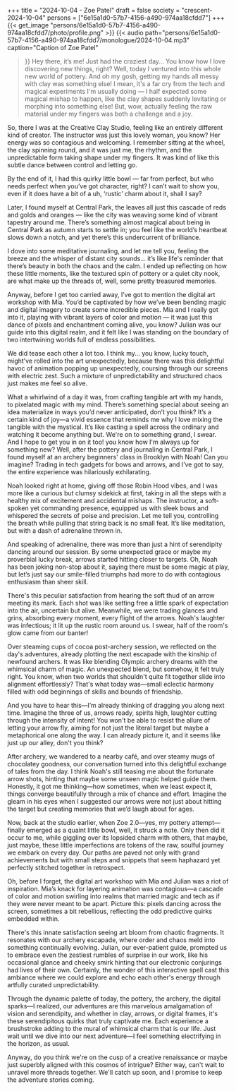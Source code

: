 +++
title = "2024-10-04 - Zoe Patel"
draft = false
society = "crescent-2024-10-04"
persons = ["6e15a1d0-57b7-4156-a490-974aa18cfdd7"]
+++
{{< get_image "persons/6e15a1d0-57b7-4156-a490-974aa18cfdd7/photo/profile.png" >}}
{{< audio
    path="persons/6e15a1d0-57b7-4156-a490-974aa18cfdd7/monologue/2024-10-04.mp3" 
    caption="Caption of Zoe Patel"
>}}
Hey there, it’s me! Just had the craziest day…
You know how I love discovering new things, right? Well, today I ventured into this whole new world of pottery. And oh my gosh, getting my hands all messy with clay was something else! I mean, it's a far cry from the tech and magical experiments I'm usually doing — I half expected some magical mishap to happen, like the clay shapes suddenly levitating or morphing into something else! But, wow, actually feeling the raw material under my fingers was both a challenge and a joy.

So, there I was at the Creative Clay Studio, feeling like an entirely different kind of creator. The instructor was just this lovely woman, you know? Her energy was so contagious and welcoming. I remember sitting at the wheel, the clay spinning round, and it was just me, the rhythm, and the unpredictable form taking shape under my fingers. It was kind of like this subtle dance between control and letting go. 

By the end of it, I had this quirky little bowl — far from perfect, but who needs perfect when you’ve got character, right? I can’t wait to show you, even if it does have a bit of a uh, ‘rustic’ charm about it, shall I say?

Later, I found myself at Central Park, the leaves all just this cascade of reds and golds and oranges — like the city was weaving some kind of vibrant tapestry around me. There’s something almost magical about being in Central Park as autumn starts to settle in; you feel like the world’s heartbeat slows down a notch, and yet there’s this undercurrent of brilliance.

I dove into some meditative journaling, and let me tell you, feeling the breeze and the whisper of distant city sounds… it’s like life's reminder that there’s beauty in both the chaos and the calm. I ended up reflecting on how these little moments, like the textured spin of pottery or a quiet city nook, are what make up the threads of, well, some pretty treasured memories.

Anyway, before I get too carried away, I’ve got to mention the digital art workshop with Mia. You’d be captivated by how we’ve been bending magic and digital imagery to create some incredible pieces. Mia and I really got into it, playing with vibrant layers of color and motion — it was just this dance of pixels and enchantment coming alive, you know? Julian was our guide into this digital realm, and it felt like I was standing on the boundary of two intertwining worlds full of endless possibilities.

We did tease each other a lot too. I think my... you know, lucky touch, might’ve rolled into the art unexpectedly, because there was this delightful havoc of animation popping up unexpectedly, coursing through our screens with electric zest. Such a mixture of unpredictability and structured chaos just makes me feel so alive.

What a whirlwind of a day it was, from crafting tangible art with my hands, to pixelated magic with my mind. There’s something special about seeing an idea materialize in ways you’d never anticipated, don’t you think? It’s a certain kind of joy—a vivid essence that reminds me why I love mixing the tangible with the mystical. It’s like casting a spell across the ordinary and watching it become anything but. We're on to something grand, I swear. And I hope to get you in on it too!
 you know how I'm always up for something new? Well, after the pottery and journaling in Central Park, I found myself at an archery beginners' class in Brooklyn with Noah! Can you imagine? Trading in tech gadgets for bows and arrows, and I’ve got to say, the entire experience was hilariously exhilarating. 

Noah looked right at home, giving off those Robin Hood vibes, and I was more like a curious but clumsy sidekick at first, taking in all the steps with a healthy mix of excitement and accidental mishaps. The instructor, a soft-spoken yet commanding presence, equipped us with sleek bows and whispered the secrets of poise and precision. Let me tell you, controlling the breath while pulling that string back is no small feat. It’s like meditation, but with a dash of adrenaline thrown in. 

And speaking of adrenaline, there was more than just a hint of serendipity dancing around our session. By some unexpected grace or maybe my proverbial lucky break, arrows started hitting closer to targets. Oh, Noah has been joking non-stop about it, saying there must be some magic at play, but let’s just say our smile-filled triumphs had more to do with contagious enthusiasm than sheer skill. 

There's this peculiar satisfaction from hearing the soft thud of an arrow meeting its mark. Each shot was like setting free a little spark of expectation into the air, uncertain but alive. Meanwhile, we were trading glances and grins, absorbing every moment, every flight of the arrows. Noah's laughter was infectious; it lit up the rustic room around us. I swear, half of the room's glow came from our banter!

Over steaming cups of cocoa post-archery session, we reflected on the day's adventures, already plotting the next escapade with the kinship of newfound archers. It was like blending Olympic archery dreams with the whimsical charm of magic. An unexpected blend, but somehow, it felt truly right. You know, when two worlds that shouldn't quite fit together slide into alignment effortlessly? That's what today was—small eclectic harmony filled with odd beginnings of skills and bounds of friendship.

And you have to hear this—I’m already thinking of dragging you along next time. Imagine the three of us, arrows ready, spirits high, laughter cutting through the intensity of intent! You won't be able to resist the allure of letting your arrow fly, aiming for not just the literal target but maybe a metaphorical one along the way. I can already picture it, and it seems like just up our alley, don't you think?


After archery, we wandered to a nearby café, and over steamy mugs of chocolatey goodness, our conversation turned into this delightful exchange of tales from the day. I think Noah's still teasing me about the fortunate arrow shots, hinting that maybe some unseen magic helped guide them. Honestly, it got me thinking—how sometimes, when we least expect it, things converge beautifully through a mix of chance and effort. Imagine the gleam in his eyes when I suggested our arrows were not just about hitting the target but creating memories that we’d laugh about for ages.

Now, back at the studio earlier, when Zoe 2.0—yes, my pottery attempt—finally emerged as a quaint little bowl, well, it struck a note. Only then did it occur to me, while giggling over its lopsided charm with others, that maybe, just maybe, these little imperfections are tokens of the raw, soulful journey we embark on every day. Our paths are paved not only with grand achievements but with small steps and snippets that seem haphazard yet perfectly stitched together in retrospect.

Oh, before I forget, the digital art workshop with Mia and Julian was a riot of inspiration. Mia’s knack for layering animation was contagious—a cascade of color and motion swirling into realms that married magic and tech as if they were never meant to be apart. Picture this: pixels dancing across the screen, sometimes a bit rebellious, reflecting the odd predictive quirks embedded within.

There's this innate satisfaction seeing art bloom from chaotic fragments. It resonates with our archery escapade, where order and chaos meld into something continually evolving. Julian, our ever-patient guide, prompted us to embrace even the zestiest rumbles of surprise in our work, like his occasional glance and cheeky smirk hinting that our electronic conjurings had lives of their own. Certainly, the wonder of this interactive spell cast this ambiance where we could explore and echo each other's energy through artfully curated unpredictability.

Through the dynamic palette of today, the pottery, the archery, the digital sparks—I realized, our adventures are this marvelous amalgamation of vision and serendipity, and whether in clay, arrows, or digital frames, it's these serendipitous quirks that truly captivate me. Each experience a brushstroke adding to the mural of whimsical charm that is our life. Just wait until we dive into our next adventure—I feel something electrifying in the horizon, as usual.

Anyway, do you think we're on the cusp of a creative renaissance or maybe just superbly aligned with this cosmos of intrigue? Either way, can't wait to unravel more threads together.
We'll catch up soon, and I promise to keep the adventure stories coming.
